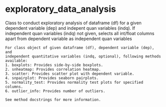 # exploratory_data_analysis
Class to conduct exploratory analysis of dataframe (df) for a given dependent 
    variable (dep) and indepent quan variables (indq). If independent quan variables 
    (indq) not given, selects all int/float columns apart from dependent variable as 
    independent quan variables
    
    For class object of given dataframe (df), dependent variable (dep), and
    independent quantitative variables (indq, optional), following methods available:
    1. boxplots: Provides side-by-side boxplots.
    2. snheatmap: Provides correlation heatmap.
    3. scatter: Provides scatter plot with dependent variable.
    4. snpairplot: Provides seaborn pairplots.
    5. normality_test: Provides normality test plots for specified columns.
    6. outlier_info: Provides number of outliers.
    
    See method docstrings for more information.
